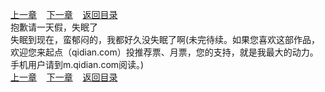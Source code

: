 
[上一章](https://github.com/xiaominghe2014/spider_book/blob/master/book/知北游/第392章.md)&nbsp;&nbsp;&nbsp;&nbsp;[下一章](https://github.com/xiaominghe2014/spider_book/blob/master/book/知北游/第394章.md)&nbsp;&nbsp;&nbsp;&nbsp;[返回目录](https://github.com/xiaominghe2014/spider_book/blob/master/book/知北游/README.md)
<br /> 抱歉请一天假，失眠了<br />
    失眠到现在，蛮郁闷的，我都好久没失眠了啊(未完待续。如果您喜欢这部作品，欢迎您来起点（qidian.com）投推荐票、月票，您的支持，就是我最大的动力。手机用户请到m.qidian.com阅读。)
  <br />
[上一章](https://github.com/xiaominghe2014/spider_book/blob/master/book/知北游/第392章.md)&nbsp;&nbsp;&nbsp;&nbsp;[下一章](https://github.com/xiaominghe2014/spider_book/blob/master/book/知北游/第394章.md)&nbsp;&nbsp;&nbsp;&nbsp;[返回目录](https://github.com/xiaominghe2014/spider_book/blob/master/book/知北游/README.md)
